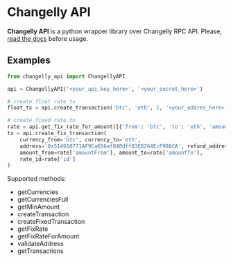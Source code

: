 # Changelly API
**Changelly API** is a python wrapper library over Changelly RPC API.
Please, [read the docs](https://github.com/changelly/api-changelly) before usage.

## Examples
```python
from changelly_api import ChangellyAPI

api = ChangellyAPI('<your_api_key_here>', '<your_secret_here>')

# create float rate tx
float_tx = api.create_transaction('btc', 'eth', 1, '<your_addres_here>')

# create fixed rate tx
rate = api.get_fix_rate_for_amount([{'from': 'btc', 'to': 'eth', 'amountFrom': 0.5}])[0]
tx = api.create_fix_transaction(
    currency_from='btc', currency_to='eth',
    address='0x514910771AF9Ca656af840dff83E8264EcF986CA', refund_address='0x514910771AF9Ca656af840dff83E8264EcF986CA',
    amount_from=rate['amountFrom'], amount_to=rate['amountTo'],
    rate_id=rate['id']
)

```
Supported methods:
* getCurrencies
* getCurrenciesFull
* getMinAmount
* createTransaction
* createFixedTransaction
* getFixRate
* getFixRateForAmount
* validateAddress
* getTransactions
